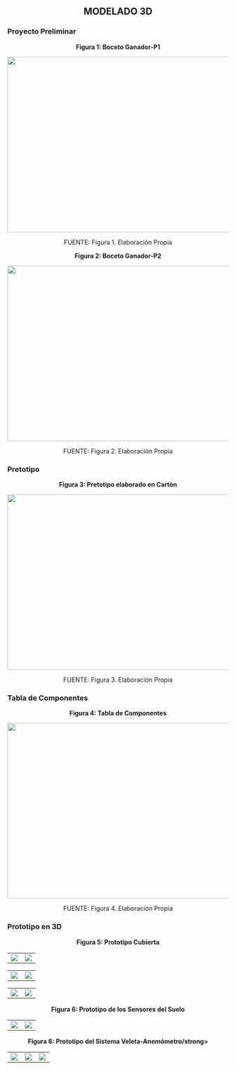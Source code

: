 ## <p align=center>MODELADO 3D</p>

### Proyecto Preliminar 
<p align="center"><strong>Figura 1: Boceto Ganador-P1</strong></p>

<p align="center"><img src="https://github.com/user-attachments/assets/34b267e8-dfb3-4fc6-99fc-d22d2df308f7" width="700" height="400" style="margin: auto;"></p>

<p align="center" class="note text-center note-white">FUENTE: Figura 1. Elaboración Propia</p>

<p align="center"><strong>Figura 2: Boceto Ganador-P2</strong></p>

<p align="center"><img src="https://github.com/user-attachments/assets/08cafd5b-c92c-4d7f-b76e-303299b8a10c" width="700" height="400" style="margin: auto;"></p>

<p align="center" class="note text-center note-white">FUENTE: Figura 2. Elaboración Propia</p>

### Pretotipo
<p align="center"><strong>Figura 3: Pretotipo elaborado en Cartón</strong></p>

<p align="center"><img src="" width="600" height="400" style="margin: auto;"></p>

<p align="center" class="note text-center note-white">FUENTE: Figura 3. Elaboración Propia</p>

### Tabla de Componentes
<p align="center"><strong>Figura 4: Tabla de Componentes</strong></p>

<p align="center"><img src="" width="600" height="400" style="margin: auto;"></p>

<p align="center" class="note text-center note-white">FUENTE: Figura 4. Elaboración Propia</p>

### Prototipo en 3D
<p align="center"><strong>Figura 5: Prototipo Cubierta</strong></p>
<div align="center">
<table>
  <tr>
    <td><img src="https://github.com/user-attachments/assets/c55e5f53-840e-4e8a-8d2e-9865e5a6e44e"></td>
    <td><img src="https://github.com/user-attachments/assets/e0f38adb-89e4-437b-bfdc-9b9cdf734c5c"></td>
  </tr>
</table>
</div>

<div align="center">
<table>
  <tr>
    <td><img src="https://github.com/user-attachments/assets/69f399ea-c735-42d9-b540-e76169112bcc"></td>
    <td><img src="https://github.com/user-attachments/assets/00c9fa8c-9cf1-4258-bd87-a93056654807"></td>
  </tr>
</table>
</div>

<div align="center">
<table>
  <tr>
    <td><img src="https://github.com/user-attachments/assets/be59166f-32a0-4e41-ab9a-c68702281ca2""></td>
    <td><img src="https://github.com/user-attachments/assets/12752a69-9756-4a95-99cb-51ece77b5585"></td>
  </tr>
</table>
</div>

<p align="center"><strong>Figura 6: Prototipo de los Sensores del Suelo</strong></p>
<div align="center">
<table>
  <tr>
    <td><img src="https://github.com/user-attachments/assets/c55e5f53-840e-4e8a-8d2e-9865e5a6e44e""></td>
    <td><img src="https://github.com/user-attachments/assets/0babc158-3b51-4a02-9425-e1217798797d"></td>
  </tr>
</table>
</div>

<p align="center"><strong>Figura 6: Prototipo del Sistema Veleta-Anemómetro/strong></p>
<div align="center">
<table>
  <tr>
    <td><img src="https://github.com/user-attachments/assets/2af5c8f3-1a2f-4f2b-b228-7be5d23bbd74""></td>
    <td><img src="https://github.com/user-attachments/assets/c4f0b0f1-4e9c-4d7c-bb82-d533bbbeab71"></td>
    <td><img src="https://github.com/user-attachments/assets/1a464e82-c46a-49c8-8202-a251e48d1a50"></td>
  </tr>
</table>
</div>
